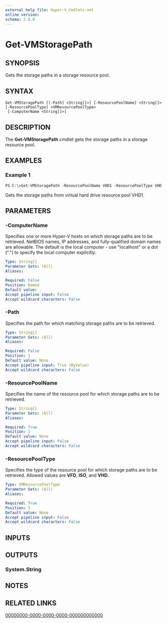```yaml
---
external help file: Hyper-V_Cmdlets.xml
online version: 
schema: 2.0.0
---
```


# Get-VMStoragePath

## SYNOPSIS
Gets the storage paths in a storage resource pool.

## SYNTAX

```
Get-VMStoragePath [[-Path] <String[]>] [-ResourcePoolName] <String[]> [-ResourcePoolType] <VMResourcePoolType>
 [-ComputerName <String[]>]
```

## DESCRIPTION
The **Get-VMStoragePath** cmdlet gets the storage paths in a storage resource pool.

## EXAMPLES

### Example 1
```
PS C:\>Get-VMStoragePath -ResourcePoolName VHD1 -ResourcePoolType VHD
```

Gets the storage paths from virtual hard drive resource pool VHD1.

## PARAMETERS

### -ComputerName
Specifies one or more Hyper-V hosts on which storage paths are to be retrieved.
NetBIOS names, IP addresses, and fully-qualified domain names are allowable.
The default is the local computer - use "localhost" or a dot (".") to specify the local computer explicitly.

```yaml
Type: String[]
Parameter Sets: (All)
Aliases: 

Required: False
Position: Named
Default value: .
Accept pipeline input: False
Accept wildcard characters: False
```

### -Path
Specifies the path for which matching storage paths are to be retrieved.

```yaml
Type: String[]
Parameter Sets: (All)
Aliases: 

Required: False
Position: 1
Default value: None
Accept pipeline input: True (ByValue)
Accept wildcard characters: False
```

### -ResourcePoolName
Specifies the name of the resource pool for which storage paths are to be retrieved.

```yaml
Type: String[]
Parameter Sets: (All)
Aliases: 

Required: True
Position: 2
Default value: None
Accept pipeline input: False
Accept wildcard characters: False
```

### -ResourcePoolType
Specifies the type of the resource pool for which storage paths are to be retrieved.
Allowed values are **VFD**, **ISO**, and **VHD**.

```yaml
Type: VMResourcePoolType
Parameter Sets: (All)
Aliases: 

Required: True
Position: 3
Default value: None
Accept pipeline input: False
Accept wildcard characters: False
```

## INPUTS

## OUTPUTS

### System.String

## NOTES

## RELATED LINKS

[00000000-0000-0000-0000-000000000000](00000000-0000-0000-0000-000000000000)

